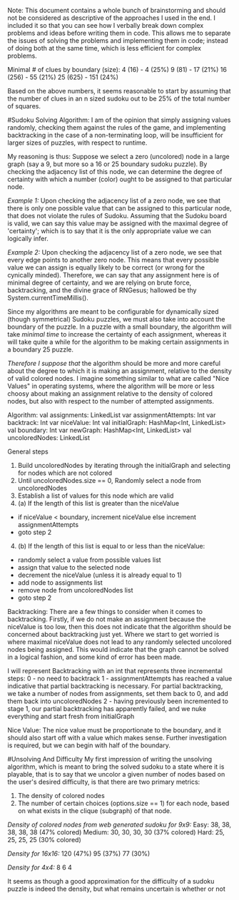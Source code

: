 Note: This document contains a whole bunch of brainstorming and should not be considered as 
descriptive of the approaches I used in the end. I included it so that you can see how I verbally
break down complex problems and ideas before writing them in code. This allows me to separate the
issues of solving the problems and implementing them in code; instead of doing both at the same 
time, which is less efficient for complex problems.


Minimal # of clues by boundary (size):
4 (16) - 4 (25%)
9 (81) - 17 (21%)
16 (256) - 55 (21%)
25 (625) - 151 (24%)

Based on the above numbers, it seems reasonable to start by assuming that the number of clues
in an n sized sudoku out to be 25% of the total number of squares.

#Sudoku Solving Algorithm:
I am of the opinion that simply assigning values randomly, checking them against the rules of the
game, and implementing backtracking in the case of a non-terminating loop, will be insufficient for
larger sizes of puzzles, with respect to runtime. 

My reasoning is thus:
Suppose we select a zero (uncolored) node in a large graph (say a 9, but more so a 16 or 25 boundary 
sudoku puzzle). By checking the adjacency list of this node, we can determine the degree of certainty
with which a number (color) ought to be assigned to that particular node.

*Example 1:*
Upon checking the adjacency list of a zero node, we see that there is only one possible value that 
can be assigned to this particular node, that does not violate the rules of Sudoku. Assuming that 
the Sudoku board is valid, we can say this value may be assigned with the maximal degree of 
'certainty'; which is to say that it is the only appropriate value we can logically infer.

*Example 2:*
Upon checking the adjacency list of a zero node, we see that every edge points to another zero node.
This means that every possible value we can assign is equally likely to be correct (or wrong for
the cynically minded). Therefore, we can say that any assignment here is of minimal degree of
certainty, and we are relying on brute force, backtracking, and the divine grace of RNGesus; 
hallowed be thy System.currentTimeMillis().

Since my algorithms are meant to be configurable for dynamically sized (though symmetrical)
Sudoku puzzles, we must also take into account the boundary of the puzzle. In a puzzle with a small
boundary, the algorithm will take *minimal time* to increase the certainty of each assignment, 
whereas it will take quite a while for the algorithm to be making certain assignments in a boundary
25 puzzle. 

*Therefore I suppose that* the algorithm should be more and more careful about the degree to which
it is making an assignment, relative to the density of valid colored nodes. I imagine something
similar to what are called "Nice Values" in operating systems, where the algorithm will be more or
less choosy about making an assignment relative to the density of colored nodes, but also with 
respect to the number of attempted assignments.

Algorithm:
val assignments: LinkedList<SudokuNode>
var assignmentAttempts: Int
var backtrack: Int
var niceValue: Int
val initialGraph: HashMap<Int, LinkedList<SudokuNode>>
val boundary: Int
var newGraph: HashMap<Int, LinkedList<SudokuNode>>
val uncoloredNodes: LinkedList<SudokuNode>

General steps
1. Build uncoloredNodes by iterating through the initialGraph and selecting for nodes which are not
colored
2. Until uncoloredNodes.size == 0, Randomly select a node from uncoloredNodes
3. Establish a list of values for this node which are valid
4. (a) If the length of this list is greater than the niceValue
 * if niceValue < boundary, increment niceValue else increment assignmentAttempts
 * goto step 2
4. (b) If the length of this list is equal to or less than the niceValue:
 * randomly select a value from possible values list
 * assign that value to the selected node 
 * decrement the niceValue (unless it is already equal to 1)
 * add node to assignments list
 * remove node from uncoloredNodes list
 * goto step 2
 
 Backtracking:
 There are a few things to consider when it comes to backtracking. Firstly, if we do not make an
 assignment because the niceValue is too low, then this does not indicate that the algorithm should
 be concerned about backtracking just yet. Where we start to get worried is where maximal niceValue 
 does not lead to any randomly selected uncolored nodes being assigned. This would indicate that the
 graph cannot be solved in a logical fashion, and some kind of error has been made.
 
I will represent Backtracking with an int that represents three incremental steps:
0 - no need to backtrack
1 - assignmentAttempts has reached a value indicative that partial backtracking is necessary. For 
partial backtracking, we take a number of nodes from assignments, set them back to 0, and add them
back into uncoloredNodes
2 - having previously been incremented to stage 1, our partial backtracking has apparently failed,
and we nuke everything and start fresh from initialGraph
 
Nice Value:
The nice value must be proportionate to the boundary, and it should also start off with a value 
which makes sense. Further investigation is required, but we can begin with half of the boundary. 

#Unsolving And Difficulty
My first impression of writing the unsolving algorithm, which is meant to bring the solved sudoku
to a state where it is playable, that is to say that we uncolor a given number of nodes based on
the user's desired difficulty, is that there are two primary metrics:
1. The density of colored nodes
2. The number of certain choices (options.size == 1) for each node, based on what exists in the
clique (subgraph) of that node.

*Density of colored nodes from web generated sudoku for 9x9:*
Easy:
38, 38, 38, 38, 38 (47% colored)
Medium:
30, 30, 30, 30 (37% colored)
Hard:
25, 25, 25, 25 (30% colored)

*Density for 16x16:*
120 (47%)
95 (37%)
77 (30%)

*Density for 4x4:*
8
6
4


It seems as though a good approximation for the difficulty of a sudoku puzzle is indeed the density,
but what remains uncertain is whether or not 